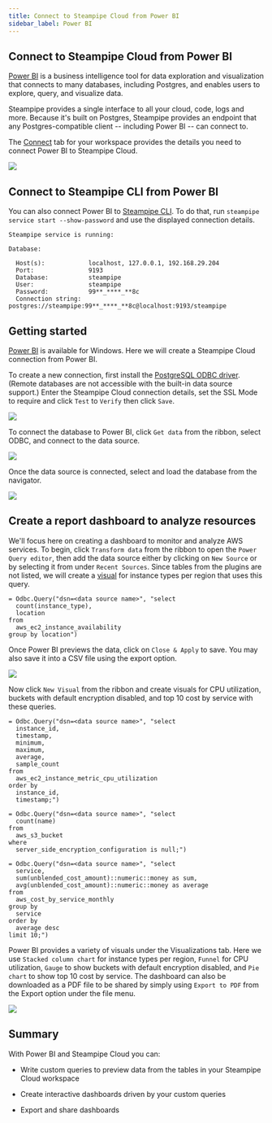 ```yaml
---
title: Connect to Steampipe Cloud from Power BI
sidebar_label: Power BI
---
```


##  Connect to Steampipe Cloud from Power BI

[Power BI](https://powerbi.microsoft.com/en-us/) is a business intelligence tool for data exploration and visualization that connects to many databases, including Postgres, and enables users to explore, query, and visualize data.

Steampipe provides a single interface to all your cloud, code, logs and more. Because it's built on Postgres, Steampipe provides an endpoint that any Postgres-compatible client -- including Power BI -- can connect to.

The [Connect](/docs/cloud/integrations/overview) tab for your workspace provides the details you need to connect Power BI to Steampipe Cloud.

<div style={{"marginBottom":"2em","borderWidth":"thin", "borderStyle":"solid", "borderColor":"lightgray", "padding":"20px", "width":"90%"}}>
<img src="/images/docs/cloud/steampipe-cloud-connect-details.jpg" />
</div>

##  Connect to Steampipe CLI from Power BI

You can also connect Power BI to [Steampipe CLI](https://steampipe.io/downloads). To do that, run `steampipe service start --show-password` and use the displayed connection details.

```
Steampipe service is running:

Database:

  Host(s):            localhost, 127.0.0.1, 192.168.29.204
  Port:               9193
  Database:           steampipe
  User:               steampipe
  Password:           99**_****_**8c
  Connection string:  postgres://steampipe:99**_****_**8c@localhost:9193/steampipe
  ```

## Getting started

[Power BI](https://powerbi.microsoft.com/en-us/downloads/) is available for Windows. Here we will create a Steampipe Cloud connection from Power BI.

To create a new connection, first install the [PostgreSQL ODBC driver](https://www.postgresql.org/ftp/odbc/versions/). (Remote databases are not accessible with the built-in data source support.) Enter the Steampipe Cloud connection details, set the SSL Mode to require and click `Test` to `Verify` then click `Save`.

<div style={{"marginTop":"1em", "marginBottom":"1em", "width":"90%"}}>
<img src="/images/docs/cloud/powerbi-connection-success.png" />
</div>

To connect the database to Power BI, click `Get data` from the ribbon, select ODBC, and connect to the data source.

<div style={{"marginTop":"1em", "marginBottom":"1em", "width":"50%"}}>
<img src="/images/docs/cloud/powerbi-odbc-connect.png" />
</div>

Once the data source is connected, select and load the database from the navigator.

<div style={{"marginTop":"1em", "marginBottom":"1em", "width":"40%"}}>
<img src="/images/docs/cloud/powerbi-navigator.png" />
</div>

## Create a report dashboard to analyze resources

We'll focus here on creating a dashboard to monitor and analyze AWS services. To begin, click `Transform data` from the ribbon to open the `Power Query editor`, then add the data source either by clicking on `New Source` or by selecting it from under `Recent Sources`. Since tables from the plugins are not listed, we will create a [visual](https://powerbi.microsoft.com/en-us/power-bi-visuals/) for instance types per region that uses this query.

```
= Odbc.Query("dsn=<data source name>", "select
  count(instance_type),
  location
from
  aws_ec2_instance_availability
group by location")

```

Once Power BI previews the data, click on `Close & Apply` to save. You may also save it into a CSV file using the export option.

<div style={{"marginTop":"1em", "marginBottom":"1em", "width":"60%"}}>
<img src="/images/docs/cloud/powerbi-instancetype-visual.png" />
</div>

Now click `New Visual` from the ribbon and create visuals for CPU utilization, buckets with default encryption disabled, and top 10 cost by service with these queries.

```
= Odbc.Query("dsn=<data source name>", "select
  instance_id,
  timestamp,
  minimum,
  maximum,
  average,
  sample_count
from
  aws_ec2_instance_metric_cpu_utilization
order by
  instance_id,
  timestamp;")
  ```

```
= Odbc.Query("dsn=<data source name>", "select
  count(name)
from
  aws_s3_bucket
where
  server_side_encryption_configuration is null;")
  ```

```
= Odbc.Query("dsn=<data source name>", "select
  service,
  sum(unblended_cost_amount)::numeric::money as sum,
  avg(unblended_cost_amount)::numeric::money as average
from
  aws_cost_by_service_monthly
group by
  service
order by
  average desc
limit 10;")
```

Power BI provides a variety of visuals under the Visualizations tab. Here we use `Stacked column chart` for instance types per region, `Funnel` for CPU utilization, `Gauge` to show buckets with default encryption disabled, and `Pie chart` to show top 10 cost by service. The dashboard can also be downloaded as a PDF file to be shared by simply using `Export to PDF` from the Export option under the file menu.

<div style={{"marginTop":"1em", "marginBottom":"1em", "width":"90%"}}>
<img src="/images/docs/cloud/powerbi-dashboard-preview.png" />
</div>

## Summary

With Power BI and Steampipe Cloud you can:

- Write custom queries to preview data from the tables in your Steampipe Cloud workspace

- Create interactive dashboards driven by your custom queries

- Export and share dashboards